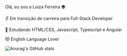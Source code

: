 
Olá, eu sou a Luiza Ferreira 👽

✌ Em transição de carreira para Full-Stack Developer

🧐 Estudando HTML/CSS, Javascript, Typescript e Angular

😻 English Language Lover 

![Anurag's GitHub stats](https://github-readme-stats.vercel.app/api?username=luizaferreira&show_icons=true&theme=radical)
